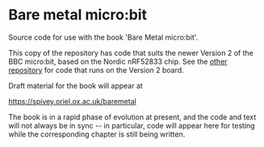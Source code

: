 # Bare metal micro:bit

Source code for use with the book 'Bare Metal micro:bit'.

This copy of the repository has code that suits the newer Version
2 of the BBC micro:bit, based on the Nordic nRF52833 chip.
See the [other repository](http://github.com/Spivoxity/baremetal-v2) for
code that runs on the Version 2 board.

Draft material for the book will appear at

https://spivey.oriel.ox.ac.uk/baremetal

The book is in a rapid phase of evolution at present, and the code and
text will not always be in sync -- in particular, code will appear
here for testing while the corresponding chapter is still being
written.
